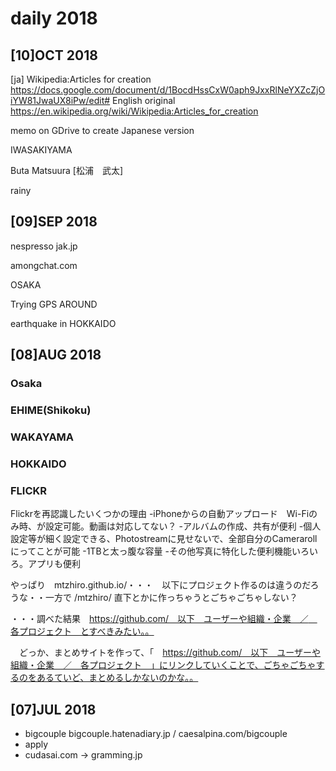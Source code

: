 # daily 2018
## [10]OCT 2018

[ja] Wikipedia:Articles for creation
https://docs.google.com/document/d/1BocdHssCxW0aph9JxxRlNeYXZcZjOiYW81JwaUX8iPw/edit#
English original https://en.wikipedia.org/wiki/Wikipedia:Articles_for_creation

memo on GDrive to create Japanese version


IWASAKIYAMA


Buta Matsuura [松浦　武太]

rainy

## [09]SEP 2018

nespresso
jak.jp

amongchat.com

OSAKA

Trying GPS AROUND

earthquake in HOKKAIDO

## [08]AUG 2018
### Osaka
### EHIME(Shikoku)
### WAKAYAMA
### HOKKAIDO
### FLICKR
Flickrを再認識したいくつかの理由
-iPhoneからの自動アップロード　Wi-Fiのみ時、が設定可能。動画は対応してない？
-アルバムの作成、共有が便利
-個人設定等が細く設定できる、Photostreamに見せないで、全部自分のCamerarollにってことが可能
-1TBと太っ腹な容量
-その他写真に特化した便利機能いろいろ。アプリも便利

やっぱり　mtzhiro.github.io/・・・　以下にプロジェクト作るのは違うのだろうな・・一方で /mtzhiro/ 直下とかに作っちゃうとごちゃごちゃしない？

・・・調べた結果　https://github.com/　以下　ユーザーや組織・企業　／　各プロジェクト　とすべきみたい。。

　どっか、まとめサイトを作って、「　https://github.com/　以下　ユーザーや組織・企業　／　各プロジェクト　」にリンクしていくことで、ごちゃごちゃするのをあるていど、まとめるしかないのかな。。


## [07]JUL 2018

- bigcouple bigcouple.hatenadiary.jp / caesalpina.com/bigcouple
- apply
- cudasai.com -> gramming.jp
